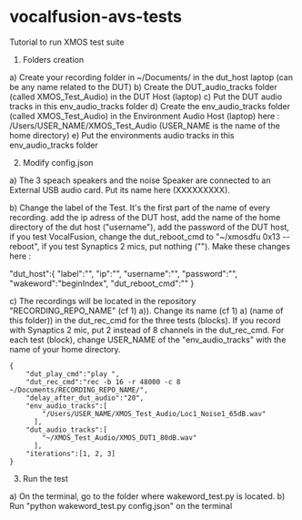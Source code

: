 # vocalfusion-avs-tests

Tutorial to run XMOS test suite

1) Folders creation

  a) Create your recording folder in ~/Documents/ in the dut_host laptop (can be any name related to the DUT)
  b) Create the DUT_audio_tracks folder (called XMOS_Test_Audio) in the DUT Host (laptop)
  c) Put the DUT audio tracks in this env_audio_tracks folder
  d) Create the env_audio_tracks folder (called XMOS_Test_Audio) in the Environment Audio Host (laptop) here : /Users/USER_NAME/XMOS_Test_Audio (USER_NAME is the name of the home directory)
  e) Put the environments audio tracks in this env_audio_tracks folder


2) Modify config.json

  a) The 3 speach speakers and the noise Speaker are connected to an External USB audio card. Put its name here (XXXXXXXXX).


  
  b) Change the label of the Test. It's the first part of the name of every recording. add the ip adress of the DUT host, add the name of the home directory of the dut host ("username"), add the password of the DUT host, if you test VocalFusion, change the dut_reboot_cmd to "~/xmosdfu 0x13 --reboot", if you test Synaptics 2 mics, put nothing (""). Make these changes here :

"dut_host":{
      "label":"",
      "ip":"",
      "username":"",
      "password":"",
      "wakeword":"beginIndex",
      "dut_reboot_cmd":""
  }

  c) The recordings will be located in the repository "RECORDING_REPO_NAME" (cf 1) a)). Change its name (cf 1) a) (name of this folder)) in the dut_rec_cmd for the three tests (blocks). If you record with Synaptics 2 mic, put 2 instead of 8 channels in the dut_rec_cmd. For each test (block), change USER_NAME of the "env_audio_tracks" with the name of your home directory.

    {
        "dut_play_cmd":"play ",
        "dut_rec_cmd":"rec -b 16 -r 48000 -c 8 ~/Documents/RECORDING_REPO_NAME/",
        "delay_after_dut_audio":"20",
        "env_audio_tracks":[
            "/Users/USER_NAME/XMOS_Test_Audio/Loc1_Noise1_65dB.wav"
          ],
        "dut_audio_tracks":[
            "~/XMOS_Test_Audio/XMOS_DUT1_80dB.wav"
          ],
        "iterations":[1, 2, 3]
    }

3) Run the test
    
  a) On the terminal, go to the folder where wakeword_test.py is located.
  b) Run "python wakeword_test.py config.json" on the terminal

